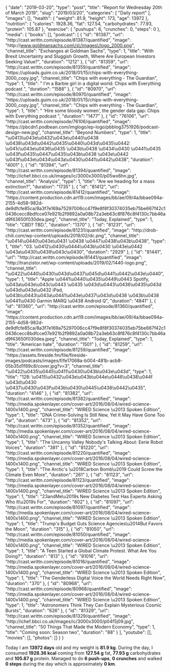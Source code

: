 {
    "date": "2019-03-20",
    "type": "post",
    "title": "Report for Wednesday 20th of March 2019",
    "slug": "2019\/03\/20",
    "categories": [
        "Daily report"
    ],
    "images": [],
    "health": {
        "weight": 81.9,
        "height": 173,
        "age": 13972
    },
    "nutrition": {
        "calories": 1928.36,
        "fat": 127.54,
        "carbohydrates": 77.93,
        "protein": 105.87
    },
    "exercise": {
        "pushups": 6,
        "crunches": 0,
        "steps": 0
    },
    "media": {
        "books": [],
        "podcast": [
            {
                "id": "81387",
                "url": "http:\/\/cast.writtn.com\/episode\/81387\/quantified",
                "image": "http:\/\/www.goldmansachs.com\/s\/images\/logo_2000.png",
                "channel_title": "Exchanges at Goldman Sachs",
                "type": 1,
                "title": "With Brexit Uncertainty and Sluggish Growth, Where Are European Investors Seeking Value?",
                "duration": "1212"
            },
            {
                "id": "81359",
                "url": "http:\/\/cast.writtn.com\/episode\/81359\/quantified",
                "image": "https:\/\/uploads.guim.co.uk\/2018\/01\/15\/chips-with-everything-3000_copy.jpg",
                "channel_title": "Chips with everything - The Guardian",
                "type": 1,
                "title": " I'm a Barbie girl in a digital world: Chips with Everything podcast ",
                "duration": "1588"
            },
            {
                "id": "80970",
                "url": "http:\/\/cast.writtn.com\/episode\/80970\/quantified",
                "image": "https:\/\/uploads.guim.co.uk\/2018\/01\/15\/chips-with-everything-3000_copy.jpg",
                "channel_title": "Chips with everything - The Guardian",
                "type": 1,
                "title": " 'Hire some bloody women', the gender data gap: Chips with Everything podcast ",
                "duration": "1477"
            },
            {
                "id": "76106",
                "url": "http:\/\/cast.writtn.com\/episode\/76106\/quantified",
                "image": "https:\/\/pbcdn1.podbean.com\/imglogo\/ep-logo\/pbblog3751926\/podcast-design-new.jpg",
                "channel_title": "Beyond Numbers",
                "type": 1,
                "title": "\u0413\u043e\u0432\u043e\u0440\u0438 \u0438\u043d\u0442\u0435\u0440\u043d\u0435\u0442: \u041c\u043e\u0436\u0435 \u043b\u0438 \u0434\u0430 \u0441\u0435 \u043f\u0435\u0447\u0435\u043b\u0438 \u043e\u0442 \u043f\u043e\u0434\u043a\u0430\u0441\u0442\u0438",
                "duration": "4001"
            },
            {
                "id": "81394",
                "url": "http:\/\/cast.writtn.com\/episode\/81394\/quantified",
                "image": "http:\/\/ichef.bbci.co.uk\/images\/ic\/3000x3000\/p05wx6hn.jpg",
                "channel_title": "Analysis",
                "type": 1,
                "title": "Are we heading for a mass extinction?",
                "duration": "1735"
            },
            {
                "id": "81412",
                "url": "http:\/\/cast.writtn.com\/episode\/81412\/quantified",
                "image": "https:\/\/content.production.cdn.art19.com\/images\/bb\/ae\/09\/4a\/bbae094a-2155-4d58-982d-de9dfcfe85ca\/8a3f7e169a75297006cc47f9e8f8f30374035eb75be667f42c10436cecc8bdfcce07e921b2f9892a0a08b72a3eb63c8f876c8f4130c7bb46ad9f43650f030dea.jpeg",
                "channel_title": "Today, Explained",
                "type": 1,
                "title": "CBD? TBD.",
                "duration": "1370"
            },
            {
                "id": "81231",
                "url": "http:\/\/cast.writtn.com\/episode\/81231\/quantified",
                "image": "http:\/\/drob-chili.com\/wp-content\/uploads\/2019\/02\/dc.png",
                "channel_title": "\u0414\u0440\u043e\u0431 \u0438 \u0447\u0438\u043b\u0438",
                "type": 1,
                "title": "03. \u0412\u0430\u0444\u043b\u0430 \u043e\u0442 \u043a\u0430\u0439\u043c\u0430",
                "duration": "2929"
            },
            {
                "id": "81441",
                "url": "http:\/\/cast.writtn.com\/episode\/81441\/quantified",
                "image": "http:\/\/tranzistor.net\/wp-content\/uploads\/2019\/02\/1440-logo.png",
                "channel_title": "\u0422\u0440\u0430\u043d\u0437\u045d\u0441\u0442\u043e\u0440",
                "type": 1,
                "title": "Apple \u0441\u0440\u0435\u0449\u0443 Spotify, \u043a\u043e\u043c\u0443 \u0435 \u043d\u0443\u0436\u0435\u043d \u043d\u043e\u0432 iPad, \u043b\u0443\u043a\u0441\u043e\u0437\u043d\u0438 \u043b\u0438 \u0441\u0430 Garmin MARQ \u0438 Android Q",
                "duration": "4841"
            },
            {
                "id": "81360",
                "url": "http:\/\/cast.writtn.com\/episode\/81360\/quantified",
                "image": "https:\/\/content.production.cdn.art19.com\/images\/bb\/ae\/09\/4a\/bbae094a-2155-4d58-982d-de9dfcfe85ca\/8a3f7e169a75297006cc47f9e8f8f30374035eb75be667f42c10436cecc8bdfcce07e921b2f9892a0a08b72a3eb63c8f876c8f4130c7bb46ad9f43650f030dea.jpeg",
                "channel_title": "Today, Explained",
                "type": 1,
                "title": "American hate",
                "duration": "1501"
            },
            {
                "id": "81259",
                "url": "http:\/\/cast.writtn.com\/episode\/81259\/quantified",
                "image": "https:\/\/assets.fireside.fm\/file\/fireside-images\/podcasts\/images\/f\/fe17068a-b004-481b-acb8-05b35d1f89c8\/cover.jpg?v=3",
                "channel_title": "\u0422\u0435\u0445\u0411\u0430\u043b\u043e\u043d",
                "type": 1,
                "title": "128: \u0415\u0432\u043e\u043b\u044e\u0446\u0438\u044f \u043d\u0430 \u0437\u0430\u043f\u043b\u0430\u0445\u0438\u0442\u0435",
                "duration": "4146"
            },
            {
                "id": "81382",
                "url": "http:\/\/cast.writtn.com\/episode\/81382\/quantified",
                "image": "http:\/\/media.spokenlayer.com\/cover-art\/2016\/08\/04\/wired-science-1400x1400.png",
                "channel_title": "WIRED Science \u2013 Spoken Edition",
                "type": 1,
                "title": "DNA Crime-Solving Is Still New, Yet It May Have Gone Too Far",
                "duration": "473"
            },
            {
                "id": "81352",
                "url": "http:\/\/cast.writtn.com\/episode\/81352\/quantified",
                "image": "http:\/\/media.spokenlayer.com\/cover-art\/2016\/08\/04\/wired-science-1400x1400.png",
                "channel_title": "WIRED Science \u2013 Spoken Edition",
                "type": 1,
                "title": "The Uncanny Valley Nobody's Talking About: Eerie Robot Voices",
                "duration": "381"
            },
            {
                "id": "81220",
                "url": "http:\/\/cast.writtn.com\/episode\/81220\/quantified",
                "image": "http:\/\/media.spokenlayer.com\/cover-art\/2016\/08\/04\/wired-science-1400x1400.png",
                "channel_title": "WIRED Science \u2013 Spoken Edition",
                "type": 1,
                "title": "The Arctic's \u2018Carbon Bomb\u2019 Could Screw the Climate Even More",
                "duration": "261"
            },
            {
                "id": "81123",
                "url": "http:\/\/cast.writtn.com\/episode\/81123\/quantified",
                "image": "http:\/\/media.spokenlayer.com\/cover-art\/2016\/08\/04\/wired-science-1400x1400.png",
                "channel_title": "WIRED Science \u2013 Spoken Edition",
                "type": 1,
                "title": "23andMe\u2019s New Diabetes Test Has Experts Asking Who It\u2019s For",
                "duration": "602"
            },
            {
                "id": "81097",
                "url": "http:\/\/cast.writtn.com\/episode\/81097\/quantified",
                "image": "http:\/\/media.spokenlayer.com\/cover-art\/2016\/08\/04\/wired-science-1400x1400.png",
                "channel_title": "WIRED Science \u2013 Spoken Edition",
                "type": 1,
                "title": "Trump's Budget Guts Science Agencies\u2014But Favors the Moon",
                "duration": "315"
            },
            {
                "id": "81050",
                "url": "http:\/\/cast.writtn.com\/episode\/81050\/quantified",
                "image": "http:\/\/media.spokenlayer.com\/cover-art\/2016\/08\/04\/wired-science-1400x1400.png",
                "channel_title": "WIRED Science \u2013 Spoken Edition",
                "type": 1,
                "title": "A Teen Started a Global Climate Protest. What Are You Doing?",
                "duration": "813"
            },
            {
                "id": "81016",
                "url": "http:\/\/cast.writtn.com\/episode\/81016\/quantified",
                "image": "http:\/\/media.spokenlayer.com\/cover-art\/2016\/08\/04\/wired-science-1400x1400.png",
                "channel_title": "WIRED Science \u2013 Spoken Edition",
                "type": 1,
                "title": "The Genderless Digital Voice the World Needs Right Now",
                "duration": "370"
            },
            {
                "id": "80968",
                "url": "http:\/\/cast.writtn.com\/episode\/80968\/quantified",
                "image": "http:\/\/media.spokenlayer.com\/cover-art\/2016\/08\/04\/wired-science-1400x1400.png",
                "channel_title": "WIRED Science \u2013 Spoken Edition",
                "type": 1,
                "title": "Astronomers Think They Can Explain Mysterious Cosmic Bursts",
                "duration": "626"
            },
            {
                "id": "81329",
                "url": "http:\/\/cast.writtn.com\/episode\/81329\/quantified",
                "image": "http:\/\/ichef.bbci.co.uk\/images\/ic\/3000x3000\/p04f5j09.jpg",
                "channel_title": "50 Things That Made the Modern Economy",
                "type": 1,
                "title": "Coming soon: Season two",
                "duration": "88"
            }
        ],
        "youtube": [],
        "movies": [],
        "photos": []
    }
}

Today I am <strong>13972 days</strong> old and my weight is <strong>81.9 kg</strong>. During the day, I consumed <strong>1928.36 kcal</strong> coming from <strong>127.54 g</strong> fat, <strong>77.93 g</strong> carbohydrates and <strong>105.87 g</strong> protein. Managed to do <strong>6 push-ups</strong>, <strong>0 crunches</strong> and walked <strong>0 steps</strong> during the day which is approximately <strong>0 km</strong>.